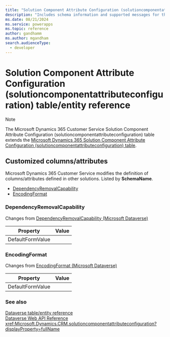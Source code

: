 ```yaml
---
title: "Solution Component Attribute Configuration (solutioncomponentattributeconfiguration) table/entity reference (Microsoft Dynamics 365 Customer Service)"
description: "Includes schema information and supported messages for the Solution Component Attribute Configuration (solutioncomponentattributeconfiguration) table/entity with Microsoft Dynamics 365 Customer Service."
ms.date: 08/21/2024
ms.service: powerapps
ms.topic: reference
author: gandhamm
ms.author: mgandham
search.audienceType: 
  - developer
---
```


# Solution Component Attribute Configuration (solutioncomponentattributeconfiguration) table/entity reference



> [!NOTE]
> The Microsoft Dynamics 365 Customer Service Solution Component Attribute Configuration (solutioncomponentattributeconfiguration) table extends the [Microsoft Dynamics 365 Solution Component Attribute Configuration (solutioncomponentattributeconfiguration) table](/dynamics365/developer/entities//solutioncomponentattributeconfiguration).



## Customized columns/attributes

Microsoft Dynamics 365 Customer Service modifies the definition of columns/attributes defined in other solutions. Listed by **SchemaName**.

- [DependencyRemovalCapability](#BKMK_DependencyRemovalCapability)
- [EncodingFormat](#BKMK_EncodingFormat)

### <a name="BKMK_DependencyRemovalCapability"></a> DependencyRemovalCapability

Changes from [DependencyRemovalCapability (Microsoft Dataverse)](/power-apps/developer/data-platform/reference/entities/solutioncomponentattributeconfiguration#BKMK_DependencyRemovalCapability)

|Property|Value|
|---|---|
|DefaultFormValue||


### <a name="BKMK_EncodingFormat"></a> EncodingFormat

Changes from [EncodingFormat (Microsoft Dataverse)](/power-apps/developer/data-platform/reference/entities/solutioncomponentattributeconfiguration#BKMK_EncodingFormat)

|Property|Value|
|---|---|
|DefaultFormValue||




### See also

[Dataverse table/entity reference](../about-entity-reference.md)  
[Dataverse Web API Reference](/power-apps/developer/data-platform/webapi/reference/about)   
<xref:Microsoft.Dynamics.CRM.solutioncomponentattributeconfiguration?displayProperty=fullName>
